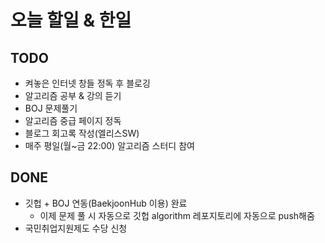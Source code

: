 # 오늘 할일 & 한일

## TODO

- 켜놓은 인터넷 창들 정독 후 블로깅
- 알고리즘 공부 & 강의 듣기
- BOJ 문제풀기
- 알고리즘 중급 페이지 정독
- 블로그 회고록 작성(엘리스SW)
- 매주 평일(월~금 22:00) 알고리즘 스터디 참여

## DONE

- 깃헙 + BOJ 연동(BaekjoonHub 이용) 완료
  - 이제 문제 풀 시 자동으로 깃헙 algorithm 레포지토리에 자동으로 push해줌
- 국민취업지원제도 수당 신청
